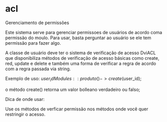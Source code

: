 # acl
Gerenciamento de permissões

Este sistema serve para gerenciar permissoes de usuários de acordo coma permissão do moulo.
Para usar, basta perguntar ao usuário se ele tem permissão para fazer algo.

A classe de usuário deve ter o sistema de verificação de acesso DviACL que disponibiliza métodos de verificação de acesso básicas como create, red, update e delete e também uma forma de verificar a regra de acordo com a regra passada via string.

Exemplo de uso:
$user_id
Modules::produto()->create($user_id);

o método create() retorna um valor bolleano verdadeiro ou falso;

Dica de onde usar:

Use os métodos de verficar permissão nos métodos onde você quer restringir o acesso.
